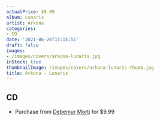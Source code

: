 ```yaml
---
actualPrice: $9.99
album: Lunaris
artist: Arkona
categories:
- CD
date: '2021-06-26T15:15:51'
draft: false
images:
- /images/covers/arkona-lunaris.jpg
inStock: true
thumbnailImage: /images/covers/arkona-lunaris-thumb.jpg
title: Arkona - Lunaris
---
```


## CD
* Purchase from [Debemur Morti](https://debemurmorti.aisamerch.com/item/74794) for $9.99
